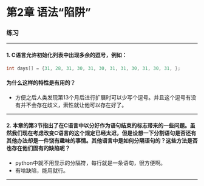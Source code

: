 # 第2章 语法“陷阱”

### 练习

---
#### 1. C语言允许初始化列表中出现多余的逗号，例如：
``` c
int days[] = {31, 28, 31, 30, 31, 30, 31, 31, 30, 31, 30, 31, };
```
#### 为什么这样的特性是有用的？
* 方便之后人类发现第13个月后进行扩展时可以少写个逗号。并且这个逗号有没有并不会存在歧义，索性就让他可以存在好了。

---
#### 2. 本章的第3节指出了在C语言中以分好作为语句结束的标志带来的一些问题。虽然我们现在考虑改变C语言的这个规定已经太迟，但是设想一下分割语句是否还有其他办法却是一件饶有趣味的事情。其他语言中是如何分隔语句的？这些方法是否也存在他们固有的缺陷呢？
* python中就不用显示的分隔符，每行就是一条语句，很方便啊。
* 有啥缺陷，能用就行。

---